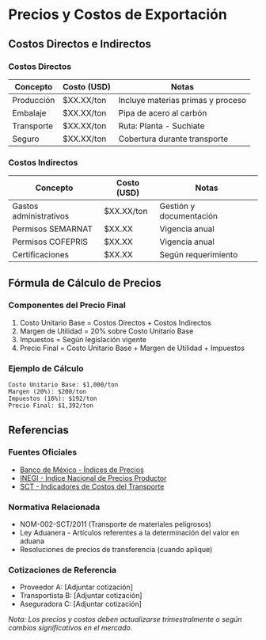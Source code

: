 # Precios y Costos de Exportación

## Costos Directos e Indirectos

### Costos Directos

| Concepto   | Costo (USD) | Notas                             |
| ---------- | ----------- | --------------------------------- |
| Producción | $XX.XX/ton  | Incluye materias primas y proceso |
| Embalaje   | $XX.XX/ton  | Pipa de acero al carbón           |
| Transporte | $XX.XX/ton  | Ruta: Planta - Suchiate           |
| Seguro     | $XX.XX/ton  | Cobertura durante transporte      |

### Costos Indirectos

| Concepto               | Costo (USD) | Notas                   |
| ---------------------- | ----------- | ----------------------- |
| Gastos administrativos | $XX.XX/ton  | Gestión y documentación |
| Permisos SEMARNAT      | $XX.XX      | Vigencia anual          |
| Permisos COFEPRIS      | $XX.XX      | Vigencia anual          |
| Certificaciones        | $XX.XX      | Según requerimiento     |

## Fórmula de Cálculo de Precios

### Componentes del Precio Final

1. Costo Unitario Base = Costos Directos + Costos Indirectos
2. Margen de Utilidad = 20% sobre Costo Unitario Base
3. Impuestos = Según legislación vigente
4. Precio Final = Costo Unitario Base + Margen de Utilidad + Impuestos

### Ejemplo de Cálculo

```text
Costo Unitario Base: $1,000/ton
Margen (20%): $200/ton
Impuestos (16%): $192/ton
Precio Final: $1,392/ton
```

## Referencias

### Fuentes Oficiales

- [Banco de México - Índices de Precios](https://www.banxico.org.mx/tipcamb/main.do)
- [INEGI - Índice Nacional de Precios Productor](https://www.inegi.org.mx/temas/inpp/)
- [SCT - Indicadores de Costos del Transporte](http://www.sct.gob.mx)

### Normativa Relacionada

- NOM-002-SCT/2011 (Transporte de materiales peligrosos)
- Ley Aduanera - Artículos referentes a la determinación del valor en aduana
- Resoluciones de precios de transferencia (cuando aplique)

### Cotizaciones de Referencia

- Proveedor A: [Adjuntar cotización]
- Transportista B: [Adjuntar cotización]
- Aseguradora C: [Adjuntar cotización]

_Nota: Los precios y costos deben actualizarse trimestralmente o según cambios
significativos en el mercado._

